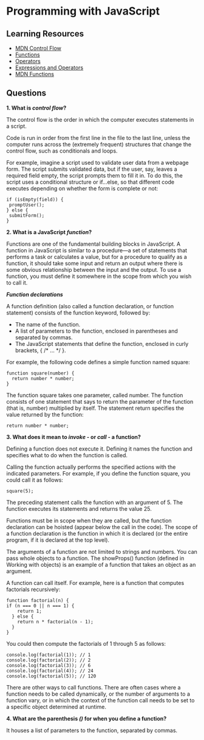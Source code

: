 # Programming with JavaScript

## Learning Resources

* [MDN Control Flow](https://developer.mozilla.org/en-US/docs/Glossary/Control_flow)
* [Functions](https://www.w3schools.com/js/js_functions.asp)
* [Operators](https://www.w3schools.com/js/js_operators.asp)
* [Expressions and Operators](https://developer.mozilla.org/en-US/docs/Web/JavaScript/Guide/Expressions_and_Operators)
* [MDN Functions](https://developer.mozilla.org/en-US/docs/Web/JavaScript/Guide/Functions)

## Questions

**1. What is *control flow*?**  

The control flow is the order in which the computer executes statements in a script.

Code is run in order from the first line in the file to the last line, unless the computer runs across the (extremely frequent) structures that change the control flow, such as conditionals and loops.

For example, imagine a script used to validate user data from a webpage form. The script submits validated data, but if the user, say, leaves a required field empty, the script prompts them to fill it in. To do this, the script uses a conditional structure or if...else, so that different code executes depending on whether the form is complete or not:

    if (isEmpty(field)) {
     promptUser();
    } else {
     submitForm();
    }

**2. What is a JavaScript *function*?**

Functions are one of the fundamental building blocks in JavaScript. A function in JavaScript is similar to a procedure—a set of statements that performs a task or calculates a value, but for a procedure to qualify as a function, it should take some input and return an output where there is some obvious relationship between the input and the output. To use a function, you must define it somewhere in the scope from which you wish to call it.

***Function declarations***

A function definition (also called a function declaration, or function statement) consists of the function keyword, followed by:

* The name of the function.
* A list of parameters to the function, enclosed in parentheses and separated by commas.
* The JavaScript statements that define the function, enclosed in curly brackets, { /* … */ }.

For example, the following code defines a simple function named square:

    function square(number) {
      return number * number;
    }

The function square takes one parameter, called number. The function consists of one statement that says to return the parameter of the function (that is, number) multiplied by itself. The statement return specifies the value returned by the function:

    return number * number;

**3. What does it mean to *invoke* - or *call* - a function?**

Defining a function does not execute it. Defining it names the function and specifies what to do when the function is called.

Calling the function actually performs the specified actions with the indicated parameters. For example, if you define the function square, you could call it as follows:

    square(5);

The preceding statement calls the function with an argument of 5. The function executes its statements and returns the value 25.

Functions must be in scope when they are called, but the function declaration can be hoisted (appear below the call in the code). The scope of a function declaration is the function in which it is declared (or the entire program, if it is declared at the top level).

The arguments of a function are not limited to strings and numbers. You can pass whole objects to a function. The showProps() function (defined in Working with objects) is an example of a function that takes an object as an argument.

A function can call itself. For example, here is a function that computes factorials recursively:

    function factorial(n) {
    if (n === 0 || n === 1) {
        return 1;
      } else {
        return n * factorial(n - 1);
      }
    }

You could then compute the factorials of 1 through 5 as follows:

    console.log(factorial(1)); // 1
    console.log(factorial(2)); // 2
    console.log(factorial(3)); // 6
    console.log(factorial(4)); // 24
    console.log(factorial(5)); // 120

There are other ways to call functions. There are often cases where a function needs to be called dynamically, or the number of arguments to a function vary, or in which the context of the function call needs to be set to a specific object determined at runtime.

**4. What are the parenthesis *()* for when you define a function?**  

It houses a list of parameters to the function, separated by commas.

